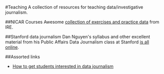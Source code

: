 #Teaching
A collection of resources for teaching data/investigative journalism.

##NICAR Courses
Awesome [collection of exercises and practice data](http://ire.org/coursepacks/) from IRE.

##Stanford data journalism
Dan Nguyen's syllabus and other excellent material from his Public Affairs Data Journalism class at Stanford [is all online](http://www.padjo.org/).

##Assorted links
- [How to get students interested in data journalism](http://www.pbs.org/mediashift/2014/10/remix-how-to-get-students-interested-in-data-journalism/)